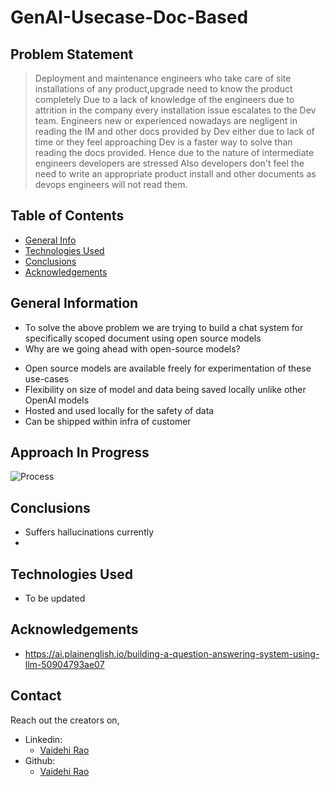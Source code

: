 # GenAI-Usecase-Doc-Based


## Problem Statement
> Deployment and maintenance engineers who take care of site installations of any product,upgrade need to know the product completely
> Due to a lack of knowledge of the engineers due to attrition in the company every installation issue escalates to the Dev team.
> Engineers new or experienced nowadays are negligent in reading the IM and other docs  provided by Dev either due to lack of time or they feel approaching Dev is a faster way to solve than reading the docs provided.
> Hence due to the nature of intermediate engineers developers are stressed
> Also developers don't feel the need to write an appropriate product install and other documents as devops engineers will not read them.



## Table of Contents
* [General Info](#general-information)
* [Technologies Used](#technologies-used)
* [Conclusions](#conclusions)
* [Acknowledgements](#acknowledgements)

<!-- You can include any other section that is pertinent to your problem -->

## General Information
- To solve the above problem we are trying to build a chat system for specifically scoped document using open source models
- Why are we going ahead with open-source models?
* Open source models are available freely for experimentation of these use-cases
* Flexibility on size of model and data being saved locally unlike other OpenAI models
* Hosted and used locally for the safety of data
* Can be shipped within infra of customer 

## Approach In Progress
![Process](https://miro.medium.com/v2/resize:fit:1400/format:webp/0*njunJtZZGhx1vV_l.png)

## Conclusions
- Suffers hallucinations currently
- 





## Technologies Used
- To be updated 



## Acknowledgements
- https://ai.plainenglish.io/building-a-question-answering-system-using-llm-50904793ae07 



## Contact
Reach out the creators on,
- Linkedin:
    - [Vaidehi Rao](https://www.linkedin.com/in/vaidehi-u-026a09150/)
- Github:
    - [Vaidehi Rao](https://github.com/vaidehiu)  
